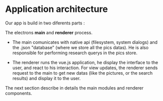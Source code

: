 # Application architecture

Our app is build in two diferents parts :

The electrons **main** and **renderer** process.

* The main comunicates with native api (filesystem, system dialogs) and the .json "database" (where we store all the pics datas). He is also responsible for performing research querys in the pics store.

* The renderer runs the vue.js application, he display the interface to the user, and react to his interaction. For view updates, the renderer sends request to the main to get new datas (like the pictures, or the search results) and display it to the user.

The next section describe in details the main modules and renderer components.